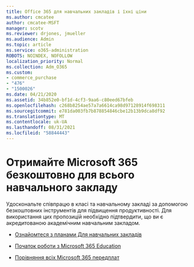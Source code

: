 ```yaml
---
title: Office 365 для навчальних закладів і їхні ціни
ms.author: cmcatee
author: cmcatee-MSFT
manager: scotv
ms.reviewer: drjones, jmueller
ms.audience: Admin
ms.topic: article
ms.service: o365-administration
ROBOTS: NOINDEX, NOFOLLOW
localization_priority: Normal
ms.collection: Adm_O365
ms.custom:
- commerce_purchase
- "476"
- "1500026"
ms.date: 04/21/2020
ms.assetid: 34b852e0-bf1d-4cf3-9aa6-c80eed67bfeb
ms.openlocfilehash: c268b8254ae57a7a6614ca98d97128914f698311
ms.sourcegitcommit: e781da003fb7b878854846cbe12b13b9dca8df92
ms.translationtype: MT
ms.contentlocale: uk-UA
ms.lasthandoff: 08/31/2021
ms.locfileid: "58844443"
---
```

# <a name="get-microsoft-365-free-for-your-entire-school"></a>Отримайте Microsoft 365 безкоштовно для всього навчального закладу

Удоскональте співпрацю в класі та навчальному закладі за допомогою безкоштовних інструментів для підвищення продуктивності. Для використання цих пропозицій необхідно підтвердити, що ви є акредитованою академічним навчальним закладом.
  
- [Ознайомтеся з планами Для навчальних закладів](https://products.office.com/academic/compare-office-365-education-plans)

- [Початок роботи з Microsoft 365 Education](https://support.office.com/article/get-started-with-office-365-education-ab02abe5-a1ee-458c-b749-5b44416ccf14?wt.mc_id=o365_portal_mmaven&ui=en-US&rs=en-US&ad=US)

- [Порівняння всіх Microsoft 365 передплат](https://products.office.com/business/compare-more-office-365-for-business-plans)